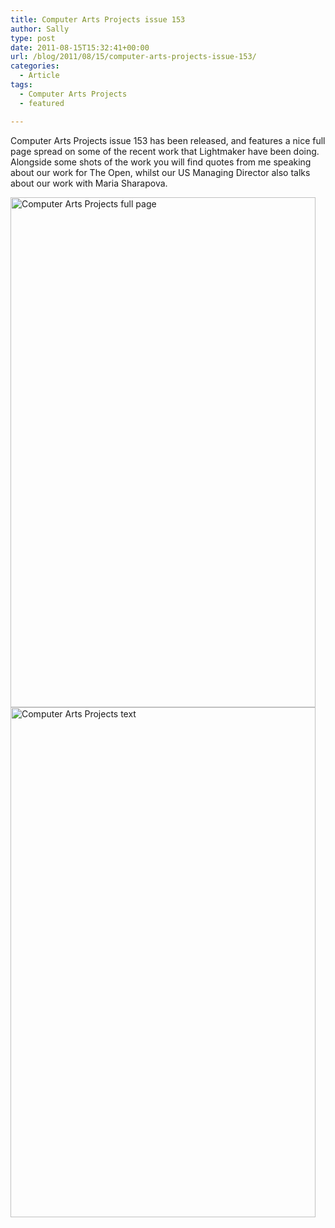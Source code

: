 ```yaml
---
title: Computer Arts Projects issue 153
author: Sally
type: post
date: 2011-08-15T15:32:41+00:00
url: /blog/2011/08/15/computer-arts-projects-issue-153/
categories:
  - Article
tags:
  - Computer Arts Projects
  - featured

---
```

Computer Arts Projects issue 153 has been released, and features a nice full page spread on some of the recent work that Lightmaker have been doing. Alongside some shots of the work you will find quotes from me speaking about our work for The Open, whilst our US Managing Director also talks about our work with Maria Sharapova.

<img alt="Computer Arts Projects full page" src="/img/content/blog/migrated/computerartsfull.jpg" width="488" height="816" />

<img alt="Computer Arts Projects text" src="/img/content/blog/migrated/computerartstext.jpg" width="488" height="816" />